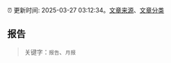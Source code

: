 :alarm_clock: 更新时间: 2025-03-27 03:12:34。[文章来源](/README.md)、[文章分类](/TAGS.md)

## 报告


> 关键字：`报告`、`月报`



